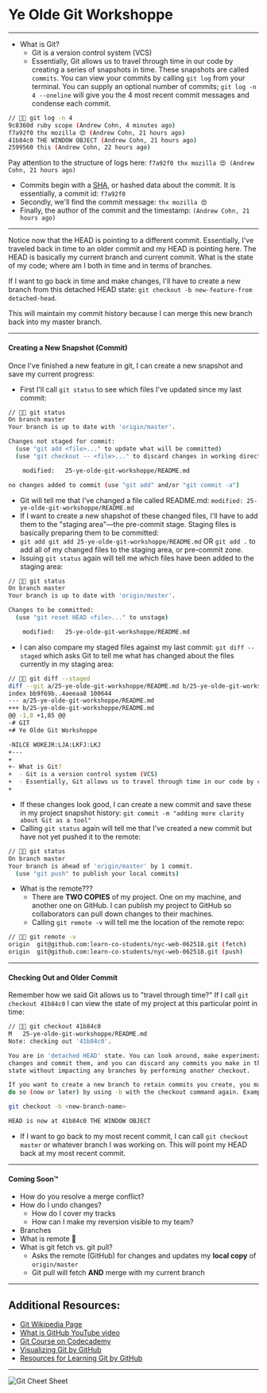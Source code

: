 # Ye Olde Git Workshoppe

---

- What is Git?
  - Git is a version control system (VCS)
  - Essentially, Git allows us to travel through time in our code by creating a series of snapshots in time. These snapshots are called `commits`. You can view your commits by calling `git log` from your terminal. You can supply an optional number of commits; `git log -n 4 --oneline` will give you the 4 most recent commit messages and condense each commit.

```sh
// 🌚🍔 git log -n 4
9c8360d ruby scope (Andrew Cohn, 4 minutes ago)
f7a92f0 thx mozilla 😍 (Andrew Cohn, 21 hours ago)
41b84c0 THE WINDOW OBJECT (Andrew Cohn, 21 hours ago)
2599560 this (Andrew Cohn, 22 hours ago)
```

Pay attention to the structure of logs here:
`f7a92f0 thx mozilla 😍 (Andrew Cohn, 21 hours ago)`

- Commits begin with a [SHA](https://en.wikipedia.org/wiki/Cryptographic_hash_function), or hashed data about the commit. It is essentially, a commit id: `f7a92f0`
- Secondly, we'll find the commit message: `thx mozilla 😍`
- Finally, the author of the commit and the timestamp: `(Andrew Cohn, 21 hours ago)`

---

Notice now that the HEAD is pointing to a different commit. Essentially, I've traveled back in time to an older commit and my HEAD is pointing here. The HEAD is basically my current branch and current commit. What is the state of my code; where am I both in time and in terms of branches.

If I want to go back in time and make changes, I'll have to create a new branch from this detached HEAD state: `git checkout -b new-feature-from detached-head`.

This will maintain my commit history because I can merge this new branch back into my master branch.

---

#### Creating a New Snapshot (Commit)

Once I've finished a new feature in git, I can create a new snapshot and save my current progress:

- First I'll call `git status` to see which files I've updated since my last commit:

```sh
// 🌚🍔 git status
On branch master
Your branch is up to date with 'origin/master'.

Changes not staged for commit:
  (use "git add <file>..." to update what will be committed)
  (use "git checkout -- <file>..." to discard changes in working directory)

	modified:   25-ye-olde-git-workshoppe/README.md

no changes added to commit (use "git add" and/or "git commit -a")
```

- Git will tell me that I've changed a file called README.md: `modified: 25-ye-olde-git-workshoppe/README.md`
- If I want to create a new shapshot of these changed files, I'll have to add them to the "staging area"––the pre-commit stage. Staging files is basically preparing them to be committed:
- `git add git add 25-ye-olde-git-workshoppe/README.md` OR `git add .` to add all of my changed files to the staging area, or pre-commit zone.
- Issuing `git status` again will tell me which files have been added to the staging area:

```sh
// 🌚🍔 git status
On branch master
Your branch is up to date with 'origin/master'.

Changes to be committed:
  (use "git reset HEAD <file>..." to unstage)

	modified:   25-ye-olde-git-workshoppe/README.md
```

- I can also compare my staged files against my last commit: `git diff --staged` which asks Git to tell me what has changed about the files currently in my staging area:

```sh
// 🌚🍔 git diff --staged
diff --git a/25-ye-olde-git-workshoppe/README.md b/25-ye-olde-git-workshoppe/README.md
index bb9f69b..4aeeaa8 100644
--- a/25-ye-olde-git-workshoppe/README.md
+++ b/25-ye-olde-git-workshoppe/README.md
@@ -1,8 +1,85 @@
-# GIT
+# Ye Olde Git Workshoppe

-NILCE WOKEJR:LJA:LKFJ:LKJ
+---
+
+- What is Git?
+  - Git is a version control system (VCS)
+  - Essentially, Git allows us to travel through time in our code by creating a series of snapshots in time. These snapshots are called `commits`. You can view your commits by calling `git log` from your terminal. You can supply an optional number of commits; `git log -n 4 --oneline` will give you the 4 most recent commit messages and condense each commit.
+
```

- If these changes look good, I can create a new commit and save these in my project snapshot history: `git commit -m "adding more clarity about Git as a tool"`
- Calling `git status` again will tell me that I've created a new commit but have not yet pushed it to the remote:

```sh
// 🌚🍔 git status
On branch master
Your branch is ahead of 'origin/master' by 1 commit.
  (use "git push" to publish your local commits)
```

- What is the remote???
  - There are **TWO COPIES** of my project. One on my machine, and another one on GitHub. I can publish my project to GitHub so collaborators can pull down changes to their machines.
  - Calling `git remote -v` will tell me the location of the remote repo:

```sh
// 🌚🍔 git remote -v
origin	git@github.com:learn-co-students/nyc-web-062518.git (fetch)
origin	git@github.com:learn-co-students/nyc-web-062518.git (push)
```

---

#### Checking Out and Older Commit

Remember how we said Git allows us to "travel through time?"
If I call `git checkout 41b84c0` I can view the state of my project at this particular point in time:

```sh
// 🌚🍔 git checkout 41b84c0
M	25-ye-olde-git-workshoppe/README.md
Note: checking out '41b84c0'.

You are in 'detached HEAD' state. You can look around, make experimental
changes and commit them, and you can discard any commits you make in this
state without impacting any branches by performing another checkout.

If you want to create a new branch to retain commits you create, you may
do so (now or later) by using -b with the checkout command again. Example:

git checkout -b <new-branch-name>

HEAD is now at 41b84c0 THE WINDOW OBJECT
```

- If I want to go back to my most recent commit, I can call `git checkout master` or whatever branch I was working on. This will point my HEAD back at my most recent commit.

---

#### Coming Soon™️

- How do you resolve a merge conflict?
- How do I undo changes?
  - How do I cover my tracks
  - How can I make my reversion visible to my team?
- Branches
- What is remote 🤔
- What is git fetch vs. git pull?
  - Asks the remote (GitHub) for changes and updates my **local copy** of `origin/master`
  - Git pull will fetch **AND** merge with my current branch

---

## Additional Resources:

- [Git Wikipedia Page](https://en.wikipedia.org/wiki/Git)
- [What is GitHub YouTube video](https://www.youtube.com/watch?v=w3jLJU7DT5E)
- [Git Course on Codecademy](https://www.codecademy.com/learn/learn-git)
- [Visualizing Git by GitHub](http://git-school.github.io/visualizing-git/)
- [Resources for Learning Git by GitHub](https://try.github.io/)

---

![Git Cheet Sheet](https://www.git-tower.com/blog/content/posts/54-git-cheat-sheet/git-cheat-sheet-large01.png)

